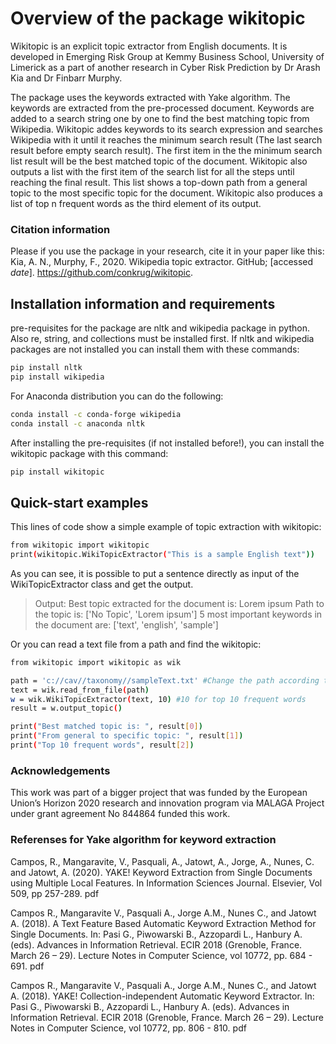 # Overview of the package wikitopic

Wikitopic is an explicit topic extractor from English documents. It is developed in Emerging Risk Group at Kemmy Business School, University of Limerick as a part of another research in Cyber Risk Prediction by Dr Arash Kia and Dr Finbarr Murphy. 

The package uses the keywords extracted with Yake algorithm. The keywords are extracted from the pre-processed document. Keywords are added to a search string one by one to find the best matching topic from Wikipedia. Wikitopic addes keywords to its search expression and searches Wikipedia with it until it reaches the minimum search result (The last search result before empty search result). The first item in the the minimum search list result will be the best matched topic of the document. Wikitopic also outputs a list with the first item of the search list for all the steps until reaching the final result. This list shows a top-down path from a general topic to the most specific topic for the document. Wikitopic also produces a list of top n frequent words as the third element of its output.

### Citation information
Please if you use the package in your research, cite it in your paper like this:
Kia, A. N., Murphy, F., 2020. Wikipedia topic extractor. GitHub; [accessed *date*]. https://github.com/conkrug/wikitopic. 
## Installation information and requirements
pre-requisites for the package are nltk and wikipedia package in python. Also re, string, and collections must be installed first.
If nltk and wikipedia packages are not installed you can install them with these commands:

```sh
pip install nltk
pip install wikipedia
```

For Anaconda distribution you can do the following:

```sh
conda install -c conda-forge wikipedia
conda install -c anaconda nltk
```

After installing the pre-requisites (if not installed before!), you can install the wikitopic package with this command:

```sh
pip install wikitopic
```

## Quick-start examples
This lines of code show a simple example of topic extraction with wikitopic:

```sh
from wikitopic import wikitopic
print(wikitopic.WikiTopicExtractor("This is a sample English text"))
```

As you can see, it is possible to put a sentence directly as input of the WikiTopicExtractor class and get the output.

>Output:
>Best topic extracted for the document is: Lorem ipsum
>Path to the topic is:
>['No Topic', 'Lorem ipsum']
>5 most important keywords in the document are: 
>['text', 'english', 'sample']

Or you can read a text file from a path and find the wikitopic:

```sh
from wikitopic import wikitopic as wik

path = 'c://cav//taxonomy//sampleText.txt' #Change the path according to your own system
text = wik.read_from_file(path)
w = wik.WikiTopicExtractor(text, 10) #10 for top 10 frequent words
result = w.output_topic()

print("Best matched topic is: ", result[0])
print("From general to specific topic: ", result[1])
print("Top 10 frequent words", result[2])
```
### Acknowledgements
This work was part of a bigger project that was funded by the European Union’s Horizon 2020 research and innovation program via MALAGA Project under grant agreement No 844864 funded this work.

### Referenses for Yake algorithm for keyword extraction

Campos, R., Mangaravite, V., Pasquali, A., Jatowt, A., Jorge, A., Nunes, C. and Jatowt, A. (2020). YAKE! Keyword Extraction from Single Documents using Multiple Local Features. In Information Sciences Journal. Elsevier, Vol 509, pp 257-289. pdf

Campos R., Mangaravite V., Pasquali A., Jorge A.M., Nunes C., and Jatowt A. (2018). A Text Feature Based Automatic Keyword Extraction Method for Single Documents. In: Pasi G., Piwowarski B., Azzopardi L., Hanbury A. (eds). Advances in Information Retrieval. ECIR 2018 (Grenoble, France. March 26 – 29). Lecture Notes in Computer Science, vol 10772, pp. 684 - 691. pdf

Campos R., Mangaravite V., Pasquali A., Jorge A.M., Nunes C., and Jatowt A. (2018). YAKE! Collection-independent Automatic Keyword Extractor. In: Pasi G., Piwowarski B., Azzopardi L., Hanbury A. (eds). Advances in Information Retrieval. ECIR 2018 (Grenoble, France. March 26 – 29). Lecture Notes in Computer Science, vol 10772, pp. 806 - 810. pdf
